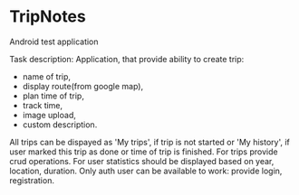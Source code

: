 # TripNotes
Android test application

Task description:
Application, that provide ability to create trip: 
  - name of trip, 
  - display route(from google map),
  - plan time of trip, 
  - track time, 
  - image upload, 
  - custom description.

All trips can be dispayed as 'My trips', if trip is not started 
or 'My history', if user marked this trip as done or time of trip is finished.
For trips provide crud operations.
For user statistics should be displayed based on year, location, duration.
Only auth user can be available to work: provide login, registration.
